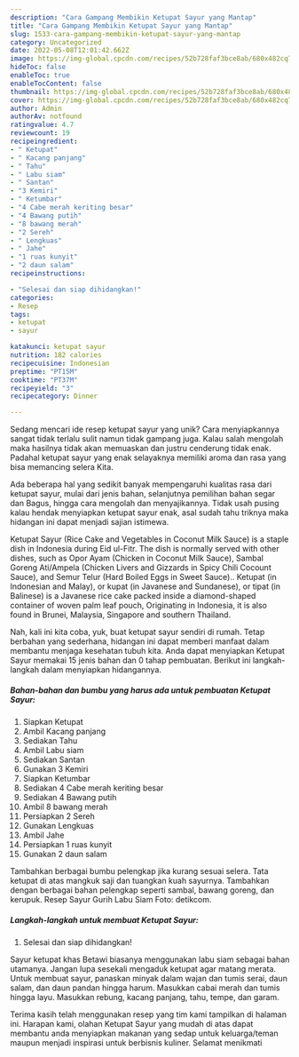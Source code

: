 ```yaml
---
description: "Cara Gampang Membikin Ketupat Sayur yang Mantap"
title: "Cara Gampang Membikin Ketupat Sayur yang Mantap"
slug: 1533-cara-gampang-membikin-ketupat-sayur-yang-mantap
category: Uncategorized
date: 2022-05-08T12:01:42.662Z
image: https://img-global.cpcdn.com/recipes/52b728faf3bce8ab/680x482cq70/ketupat-sayur-foto-resep-utama.jpg
hideToc: false
enableToc: true
enableTocContent: false
thumbnail: https://img-global.cpcdn.com/recipes/52b728faf3bce8ab/680x482cq70/ketupat-sayur-foto-resep-utama.jpg
cover: https://img-global.cpcdn.com/recipes/52b728faf3bce8ab/680x482cq70/ketupat-sayur-foto-resep-utama.jpg
author: Admin
authorAv: notfound
ratingvalue: 4.7
reviewcount: 19
recipeingredient:
- " Ketupat"
- " Kacang panjang"
- " Tahu"
- " Labu siam"
- " Santan"
- "3 Kemiri"
- " Ketumbar"
- "4 Cabe merah keriting besar"
- "4 Bawang putih"
- "8 bawang merah"
- "2 Sereh"
- " Lengkuas"
- " Jahe"
- "1 ruas kunyit"
- "2 daun salam"
recipeinstructions:

- "Selesai dan siap dihidangkan!"
categories:
- Resep
tags:
- ketupat
- sayur

katakunci: ketupat sayur 
nutrition: 182 calories
recipecuisine: Indonesian
preptime: "PT15M"
cooktime: "PT37M"
recipeyield: "3"
recipecategory: Dinner

---
```





Sedang mencari ide resep ketupat sayur yang unik? Cara menyiapkannya sangat tidak terlalu sulit namun tidak gampang juga. Kalau salah mengolah maka hasilnya tidak akan memuaskan dan justru cenderung tidak enak. Padahal ketupat sayur yang enak selayaknya memiliki aroma dan rasa yang bisa memancing selera Kita.





Ada beberapa hal yang sedikit banyak mempengaruhi kualitas rasa dari ketupat sayur, mulai dari jenis bahan, selanjutnya pemilihan bahan segar dan Bagus, hingga cara mengolah dan menyajikannya. Tidak usah pusing kalau hendak menyiapkan ketupat sayur enak,      asal sudah tahu triknya maka hidangan ini dapat menjadi sajian istimewa.














Ketupat Sayur (Rice Cake and Vegetables in Coconut Milk Sauce) is a staple dish in Indonesia during Eid ul-Fitr. The dish is normally served with other dishes, such as Opor Ayam (Chicken in Coconut Milk Sauce), Sambal Goreng Ati/Ampela (Chicken Livers and Gizzards in Spicy Chili Cocount Sauce), and Semur Telur (Hard Boiled Eggs in Sweet Sauce).. Ketupat (in Indonesian and Malay), or kupat (in Javanese and Sundanese), or tipat (in Balinese) is a Javanese rice cake packed inside a diamond-shaped container of woven palm leaf pouch, Originating in Indonesia, it is also found in Brunei, Malaysia, Singapore and southern Thailand.






Nah, kali ini kita coba, yuk, buat ketupat sayur sendiri di rumah. Tetap berbahan yang sederhana, hidangan ini dapat memberi manfaat dalam membantu menjaga kesehatan tubuh kita. Anda dapat menyiapkan Ketupat Sayur memakai 15 jenis bahan dan 0 tahap pembuatan. Berikut ini langkah-langkah dalam menyiapkan hidangannya.

<!--inarticleads1-->

##### Bahan-bahan dan bumbu yang harus ada untuk pembuatan Ketupat Sayur:

1. Siapkan  Ketupat
1. Ambil  Kacang panjang
1. Sediakan  Tahu
1. Ambil  Labu siam
1. Sediakan  Santan
1. Gunakan 3 Kemiri
1. Siapkan  Ketumbar
1. Sediakan 4 Cabe merah keriting besar
1. Sediakan 4 Bawang putih
1. Ambil 8 bawang merah
1. Persiapkan 2 Sereh
1. Gunakan  Lengkuas
1. Ambil  Jahe
1. Persiapkan 1 ruas kunyit
1. Gunakan 2 daun salam


Tambahkan berbagai bumbu pelengkap jika kurang sesuai selera. Tata ketupat di atas mangkuk saji dan tuangkan kuah sayurnya. Tambahkan dengan berbagai bahan pelengkap seperti sambal, bawang goreng, dan kerupuk. Resep Sayur Gurih Labu Siam Foto: detikcom. 

<!--inarticleads2-->

##### Langkah-langkah untuk membuat Ketupat Sayur:


1. Selesai dan siap dihidangkan!

Sayur ketupat khas Betawi biasanya menggunakan labu siam sebagai bahan utamanya. Jangan lupa sesekali mengaduk ketupat agar matang merata. Untuk membuat sayur, panaskan minyak dalam wajan dan tumis serai, daun salam, dan daun pandan hingga harum. Masukkan cabai merah dan tumis hingga layu. Masukkan rebung, kacang panjang, tahu, tempe, dan garam. 

Terima kasih telah menggunakan resep yang tim kami tampilkan di halaman ini. Harapan kami, olahan Ketupat Sayur yang mudah di atas dapat membantu anda menyiapkan makanan yang sedap untuk keluarga/teman maupun menjadi inspirasi untuk berbisnis kuliner. Selamat menikmati

